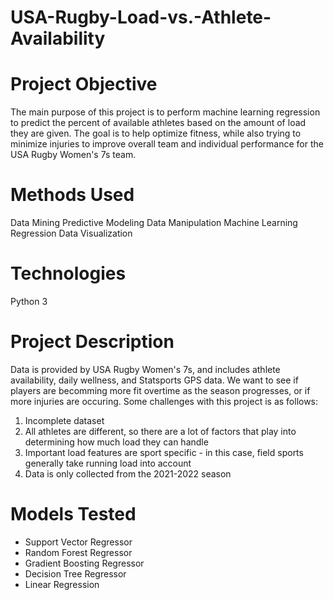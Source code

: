 # USA-Rugby-Load-vs.-Athlete-Availability

# Project Objective
The main purpose of this project is to perform machine learning regression to predict the percent of available athletes based on the amount of load they are given. The goal is to help optimize fitness, while also trying to minimize injuries to improve overall team and individual performance for the USA Rugby Women's 7s team. 

# Methods Used
Data Mining
Predictive Modeling
Data Manipulation
Machine Learning Regression
Data Visualization

# Technologies
Python 3

# Project Description
Data is provided by USA Rugby Women's 7s, and includes athlete availability, daily wellness, and Statsports GPS data. We want to see if players are becomming more fit overtime as the season progresses, or if more injuries are occuring. Some challenges with this project is as follows:
  1. Incomplete dataset
  2. All athletes are different, so there are a lot of factors that play into determining how much load they can handle
  3. Important load features are sport specific - in this case, field sports generally take running load into account
  4. Data is only collected from the 2021-2022 season
  
 # Models Tested
  * Support Vector Regressor
  * Random Forest Regressor
  * Gradient Boosting Regressor
  * Decision Tree Regressor
  * Linear Regression


